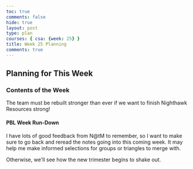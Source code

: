 ```yaml
---
toc: true
comments: false
hide: true
layout: post
type: plan
courses: { csa: {week: 25} }
title: Week 25 Planning
comments: true
---
```


## Planning for This Week

### Contents of the Week

The team must be rebuilt stronger than ever if we want to finish Nighthawk Resources strong!

#### PBL Week Run-Down

I have lots of good feedback from N@tM to remember, so I want to make sure to go back and reread the notes going into this coming week. It may help me make informed selections for groups or triangles to merge with.

Otherwise, we'll see how the new trimester begins to shake out.